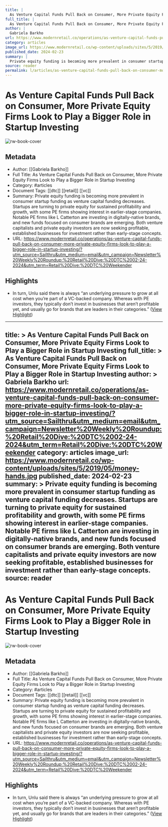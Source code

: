 ```yaml
---
title: |
  As Venture Capital Funds Pull Back on Consumer, More Private Equity Firms Look to Play a Bigger Role in Startup Investing
full_title: |
  As Venture Capital Funds Pull Back on Consumer, More Private Equity Firms Look to Play a Bigger Role in Startup Investing
author: |
  Gabriela Barkho
url: https://www.modernretail.co/operations/as-venture-capital-funds-pull-back-on-consumer-more-private-equity-firms-look-to-play-a-bigger-role-in-startup-investing/?utm_source=Sailthru&utm_medium=email&utm_campaign=Newsletter%20Weekly%20Roundup:%20Retail%20Dive:%20DTC%2002-24-2024&utm_term=Retail%20Dive:%20DTC%20Weekender
category: articles
image_url: https://www.modernretail.co/wp-content/uploads/sites/5/2019/05/money-hands.jpg
published_date: 2024-02-23
summary: |
  Private equity funding is becoming more prevalent in consumer startup funding as venture capital funding decreases. Startups are turning to private equity for sustained profitability and growth, with some PE firms showing interest in earlier-stage companies. Notable PE firms like L Catterton are investing in digitally-native brands, and new funds focused on consumer brands are emerging. Both venture capitalists and private equity investors are now seeking profitable, established businesses for investment rather than early-stage concepts.
source: reader
permalink: l/articles/as-venture-capital-funds-pull-back-on-consumer-more-private-equity-firms-look-to-play-a-bigger
---
```

# As Venture Capital Funds Pull Back on Consumer, More Private Equity Firms Look to Play a Bigger Role in Startup Investing

![rw-book-cover](https://www.modernretail.co/wp-content/uploads/sites/5/2019/05/money-hands.jpg)

## Metadata
- Author: [[Gabriela Barkho]]
- Full Title: As Venture Capital Funds Pull Back on Consumer, More Private Equity Firms Look to Play a Bigger Role in Startup Investing
- Category: #articles
- Document Tags: [[dtc]] [[retail]] [[vc]] 
- Summary: Private equity funding is becoming more prevalent in consumer startup funding as venture capital funding decreases. Startups are turning to private equity for sustained profitability and growth, with some PE firms showing interest in earlier-stage companies. Notable PE firms like L Catterton are investing in digitally-native brands, and new funds focused on consumer brands are emerging. Both venture capitalists and private equity investors are now seeking profitable, established businesses for investment rather than early-stage concepts.
- URL: https://www.modernretail.co/operations/as-venture-capital-funds-pull-back-on-consumer-more-private-equity-firms-look-to-play-a-bigger-role-in-startup-investing/?utm_source=Sailthru&utm_medium=email&utm_campaign=Newsletter%20Weekly%20Roundup:%20Retail%20Dive:%20DTC%2002-24-2024&utm_term=Retail%20Dive:%20DTC%20Weekender

## Highlights
- In turn, Unlu said there is always “an underlying pressure to grow at all cost when you’re part of a VC-backed company. Whereas with PE investors, they typically don’t invest in businesses that aren’t profitable yet, and usually go for brands that are leaders in their categories.” ([View Highlight](https://read.readwise.io/read/01hqr118a4wrmaqetqqzwy0cf8))


---
title: >
  As Venture Capital Funds Pull Back on Consumer, More Private Equity Firms Look to Play a Bigger Role in Startup Investing
full_title: >
  As Venture Capital Funds Pull Back on Consumer, More Private Equity Firms Look to Play a Bigger Role in Startup Investing
author: >
  Gabriela Barkho
url: https://www.modernretail.co/operations/as-venture-capital-funds-pull-back-on-consumer-more-private-equity-firms-look-to-play-a-bigger-role-in-startup-investing/?utm_source=Sailthru&utm_medium=email&utm_campaign=Newsletter%20Weekly%20Roundup:%20Retail%20Dive:%20DTC%2002-24-2024&utm_term=Retail%20Dive:%20DTC%20Weekender
category: articles
image_url: https://www.modernretail.co/wp-content/uploads/sites/5/2019/05/money-hands.jpg
published_date: 2024-02-23
summary: >
  Private equity funding is becoming more prevalent in consumer startup funding as venture capital funding decreases. Startups are turning to private equity for sustained profitability and growth, with some PE firms showing interest in earlier-stage companies. Notable PE firms like L Catterton are investing in digitally-native brands, and new funds focused on consumer brands are emerging. Both venture capitalists and private equity investors are now seeking profitable, established businesses for investment rather than early-stage concepts.
source: reader
---
# As Venture Capital Funds Pull Back on Consumer, More Private Equity Firms Look to Play a Bigger Role in Startup Investing

![rw-book-cover](https://www.modernretail.co/wp-content/uploads/sites/5/2019/05/money-hands.jpg)

## Metadata
- Author: [[Gabriela Barkho]]
- Full Title: As Venture Capital Funds Pull Back on Consumer, More Private Equity Firms Look to Play a Bigger Role in Startup Investing
- Category: #articles
- Document Tags: [[dtc]] [[retail]] [[vc]] 
- Summary: Private equity funding is becoming more prevalent in consumer startup funding as venture capital funding decreases. Startups are turning to private equity for sustained profitability and growth, with some PE firms showing interest in earlier-stage companies. Notable PE firms like L Catterton are investing in digitally-native brands, and new funds focused on consumer brands are emerging. Both venture capitalists and private equity investors are now seeking profitable, established businesses for investment rather than early-stage concepts.
- URL: https://www.modernretail.co/operations/as-venture-capital-funds-pull-back-on-consumer-more-private-equity-firms-look-to-play-a-bigger-role-in-startup-investing/?utm_source=Sailthru&utm_medium=email&utm_campaign=Newsletter%20Weekly%20Roundup:%20Retail%20Dive:%20DTC%2002-24-2024&utm_term=Retail%20Dive:%20DTC%20Weekender

## Highlights
- In turn, Unlu said there is always “an underlying pressure to grow at all cost when you’re part of a VC-backed company. Whereas with PE investors, they typically don’t invest in businesses that aren’t profitable yet, and usually go for brands that are leaders in their categories.” ([View Highlight](https://read.readwise.io/read/01hqr118a4wrmaqetqqzwy0cf8))



